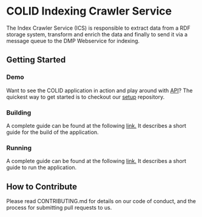 # COLID Indexing Crawler Service

The Index Crawler Service (ICS) is responsible to extract data from a RDF storage system, transform and enrich the data and finally to send it via a message queue to the DMP Webservice for indexing.

## Getting Started

### Demo

Want to see the COLID application in action and play around with [API](https://bayer-group.github.io/colid-documentation/)? The quickest way to get started is to checkout our [setup](https://github.com/Bayer-Group/COLID-Setup) repository. 

### Building

A complete guide can be found at the following [link.](https://bayer-group.github.io/colid-documentation/) It describes a short guide for the build of the application.

### Running

A complete guide can be found at the following [link.](https://bayer-group.github.io/colid-documentation/) It describes a short guide to run the application.

## How to Contribute

Please read CONTRIBUTING.md for details on our code of conduct, and the process for submitting pull requests to us.
